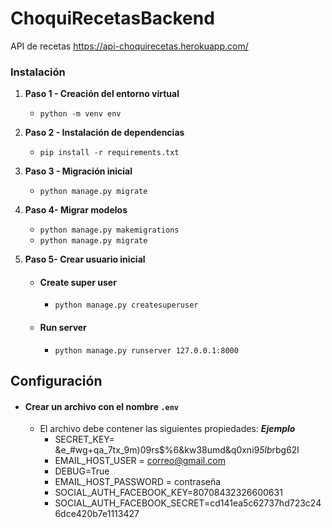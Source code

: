 # ChoquiRecetasBackend
API de recetas
https://api-choquirecetas.herokuapp.com/


### Instalación

1. **Paso 1 - Creación del entorno virtual**
      - `python -m venv env`
      
2. **Paso 2 - Instalación de dependencias**
      - `pip install -r requirements.txt`
      
3. **Paso 3 - Migración inicial**
      - `python manage.py migrate`
      
4. **Paso 4- Migrar modelos**
      - `python manage.py makemigrations`
      - `python manage.py migrate`
5. **Paso 5- Crear usuario inicial**
   - #### Create super user
      - ``python manage.py createsuperuser``   
   - #### Run server
     - ``python manage.py runserver 127.0.0.1:8000``
     
## Configuración
  - #### Crear un archivo con el nombre ``.env``
    - El archivo debe contener las siguientes propiedades: ***Ejemplo***
      - SECRET_KEY= &e_#wg+qa_7tx_9m)09rs$%6&kw38umd&q0xni9*5lb*rbg62l
      - EMAIL_HOST_USER = correo@gmail.com
      - DEBUG=True
      - EMAIL_HOST_PASSWORD = contraseña
      - SOCIAL_AUTH_FACEBOOK_KEY=80708432326600631
      - SOCIAL_AUTH_FACEBOOK_SECRET=cd141ea5c62737hd723c246dce420b7e1113427
